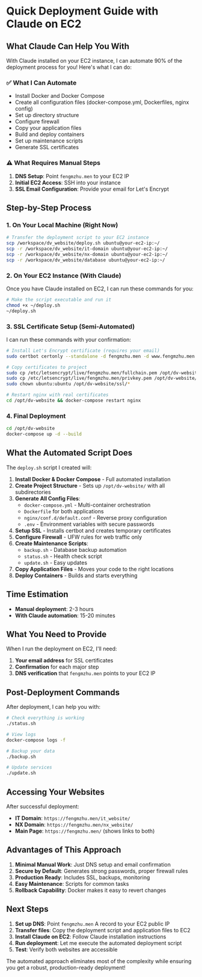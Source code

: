 # Quick Deployment Guide with Claude on EC2

## What Claude Can Help You With

With Claude installed on your EC2 instance, I can automate 90% of the deployment process for you! Here's what I can do:

### ✅ What I Can Automate
- Install Docker and Docker Compose
- Create all configuration files (docker-compose.yml, Dockerfiles, nginx config)
- Set up directory structure
- Configure firewall
- Copy your application files
- Build and deploy containers
- Set up maintenance scripts
- Generate SSL certificates

### ⚠️ What Requires Manual Steps
1. **DNS Setup**: Point `fengmzhu.men` to your EC2 IP
2. **Initial EC2 Access**: SSH into your instance
3. **SSL Email Configuration**: Provide your email for Let's Encrypt

## Step-by-Step Process

### 1. On Your Local Machine (Right Now)
```bash
# Transfer the deployment script to your EC2 instance
scp /workspace/dv_website/deploy.sh ubuntu@your-ec2-ip:~/
scp -r /workspace/dv_website/it-domain ubuntu@your-ec2-ip:~/
scp -r /workspace/dv_website/nx-domain ubuntu@your-ec2-ip:~/
scp -r /workspace/dv_website/database ubuntu@your-ec2-ip:~/
```

### 2. On Your EC2 Instance (With Claude)
Once you have Claude installed on EC2, I can run these commands for you:

```bash
# Make the script executable and run it
chmod +x ~/deploy.sh
~/deploy.sh
```

### 3. SSL Certificate Setup (Semi-Automated)
I can run these commands with your confirmation:
```bash
# Install Let's Encrypt certificate (requires your email)
sudo certbot certonly --standalone -d fengmzhu.men -d www.fengmzhu.men --email YOUR_EMAIL

# Copy certificates to project
sudo cp /etc/letsencrypt/live/fengmzhu.men/fullchain.pem /opt/dv-website/ssl/fengmzhu.men.crt
sudo cp /etc/letsencrypt/live/fengmzhu.men/privkey.pem /opt/dv-website/ssl/fengmzhu.men.key
sudo chown ubuntu:ubuntu /opt/dv-website/ssl/*

# Restart nginx with real certificates
cd /opt/dv-website && docker-compose restart nginx
```

### 4. Final Deployment
```bash
cd /opt/dv-website
docker-compose up -d --build
```

## What the Automated Script Does

The `deploy.sh` script I created will:

1. **Install Docker & Docker Compose** - Full automated installation
2. **Create Project Structure** - Sets up `/opt/dv-website/` with all subdirectories
3. **Generate All Config Files**:
   - `docker-compose.yml` - Multi-container orchestration
   - `Dockerfile` for both applications
   - `nginx/conf.d/default.conf` - Reverse proxy configuration
   - `.env` - Environment variables with secure passwords
4. **Setup SSL** - Installs certbot and creates temporary certificates
5. **Configure Firewall** - UFW rules for web traffic only
6. **Create Maintenance Scripts**:
   - `backup.sh` - Database backup automation
   - `status.sh` - Health check script
   - `update.sh` - Easy updates
7. **Copy Application Files** - Moves your code to the right locations
8. **Deploy Containers** - Builds and starts everything

## Time Estimation

- **Manual deployment**: 2-3 hours
- **With Claude automation**: 15-20 minutes

## What You Need to Provide

When I run the deployment on EC2, I'll need:

1. **Your email address** for SSL certificates
2. **Confirmation** for each major step
3. **DNS verification** that `fengmzhu.men` points to your EC2 IP

## Post-Deployment Commands

After deployment, I can help you with:

```bash
# Check everything is working
./status.sh

# View logs
docker-compose logs -f

# Backup your data
./backup.sh

# Update services
./update.sh
```

## Accessing Your Websites

After successful deployment:
- **IT Domain**: `https://fengmzhu.men/it_website/`
- **NX Domain**: `https://fengmzhu.men/nx_website/`
- **Main Page**: `https://fengmzhu.men/` (shows links to both)

## Advantages of This Approach

1. **Minimal Manual Work**: Just DNS setup and email confirmation
2. **Secure by Default**: Generates strong passwords, proper firewall rules
3. **Production Ready**: Includes SSL, backups, monitoring
4. **Easy Maintenance**: Scripts for common tasks
5. **Rollback Capability**: Docker makes it easy to revert changes

## Next Steps

1. **Set up DNS**: Point `fengmzhu.men` A record to your EC2 public IP
2. **Transfer files**: Copy the deployment script and application files to EC2
3. **Install Claude on EC2**: Follow Claude installation instructions
4. **Run deployment**: Let me execute the automated deployment script
5. **Test**: Verify both websites are accessible

The automated approach eliminates most of the complexity while ensuring you get a robust, production-ready deployment!